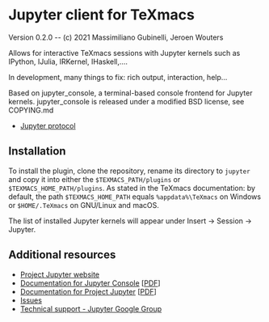 # Jupyter client for TeXmacs

Version 0.2.0 -- (c) 2021 Massimiliano Gubinelli, Jeroen Wouters

Allows for interactive TeXmacs sessions with Jupyter kernels such as IPython, IJulia, IRKernel, IHaskell,....

In development, many things to fix: rich output, interaction, help...

Based on jupyter_console, a terminal-based console frontend for Jupyter kernels.
jupyter_console is released under a modified BSD license, see COPYING.md

- [Jupyter protocol](https://jupyter-client.readthedocs.io/en/latest/messaging.html#messaging)

## Installation

To install the plugin, clone the repository, rename its directory to `jupyter` and copy it into either the `$TEXMACS_PATH/plugins` or `$TEXMACS_HOME_PATH/plugins`. As stated in the TeXmacs documentation: by default, the path `$TEXMACS_HOME_PATH` equals `%appdata%\TeXmacs` on Windows or `$HOME/.TeXmacs` on GNU/Linux and macOS.

The list of installed Jupyter kernels will appear under Insert → Session → Jupyter.

## Additional resources
- [Project Jupyter website](https://jupyter.org)
- [Documentation for Jupyter Console](https://jupyter-console.readthedocs.io/en/latest/) [[PDF](https://media.readthedocs.org/pdf/jupyter-console/latest/jupyter-notebook.pdf)]
- [Documentation for Project Jupyter](https://jupyter.readthedocs.io/en/latest/index.html) [[PDF](https://media.readthedocs.org/pdf/jupyter/latest/jupyter.pdf)]
- [Issues](https://github.com/jupyter/jupyter_console/issues)
- [Technical support - Jupyter Google Group](https://groups.google.com/forum/#!forum/jupyter)
